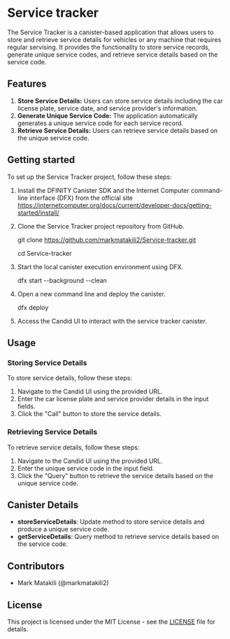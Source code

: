 # Service tracker

The Service Tracker is a canister-based application that allows users to store and retrieve service details for vehicles or any machine that requires regular servising. It provides the functionality to store service records, generate unique service codes, and retrieve service details based on the service code.

## Features
1. **Store Service Details:** Users can store service details including the car license plate, service date, and service provider's information.
2. **Generate Unique Service Code:** The application automatically generates a unique service code for each service record.
3. **Retrieve Service Details:** Users can retrieve service details based on the unique service code.
   
## Getting started
To set up the Service Tracker project, follow these steps:

1. Install the DFINITY Canister SDK and the Internet Computer command-line interface (DFX) from the official site https://internetcomputer.org/docs/current/developer-docs/getting-started/install/
2. Clone the Service Tracker project repository from GitHub.
   
   git clone https://github.com/markmatakili2/Service-tracker.git
   
   cd Service-tracker
   
3. Start the local canister execution environment using DFX.
   
   dfx start --background --clean
   
4. Open a new command line and deploy the canister.
 
    dfx deploy
   
5. Access the Candid UI to interact with the service tracker canister.

## Usage

### Storing Service Details

To store service details, follow these steps:

1. Navigate to the Candid UI using the provided URL.
2. Enter the car license plate and service provider details in the input fields.
3. Click the "Call" button to store the service details.

### Retrieving Service Details

To retrieve service details, follow these steps:

1. Navigate to the Candid UI using the provided URL.
2. Enter the unique service code in the input field.
3. Click the "Query" button to retrieve the service details based on the unique service code.

## Canister Details

- **storeServiceDetails**: Update method to store service details and produce a unique service code.
- **getServiceDetails**: Query method to retrieve service details based on the service code.

## Contributors

- Mark Matakili (@markmatakili2)


## License

This project is licensed under the MIT License - see the [LICENSE](LICENSE) file for details.
